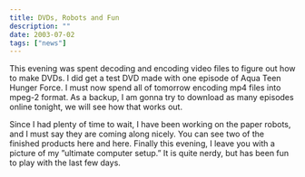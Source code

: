 ```yaml
---
title: DVDs, Robots and Fun
description: ""
date: 2003-07-02
tags: ["news"]
---
```


This evening was spent decoding and encoding video files to figure out how to make DVDs. I did get a test DVD made with one episode of Aqua Teen Hunger Force. I must now spend all of tomorrow encoding mp4 files into mpeg-2 format. As a backup, I am gonna try to download as many episodes online tonight, we will see how that works out.

Since I had plenty of time to wait, I have been working on the paper robots, and I must say they are coming along nicely. You can see two of the finished products here and here. Finally this evening, I leave you with a picture of my ”ultimate computer setup.” It is quite nerdy, but has been fun to play with the last few days.